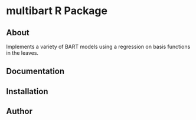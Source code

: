 # multibart R Package

## About
Implements a variety of BART models using a regression on basis functions in the leaves.

## Documentation

## Installation

## Author
